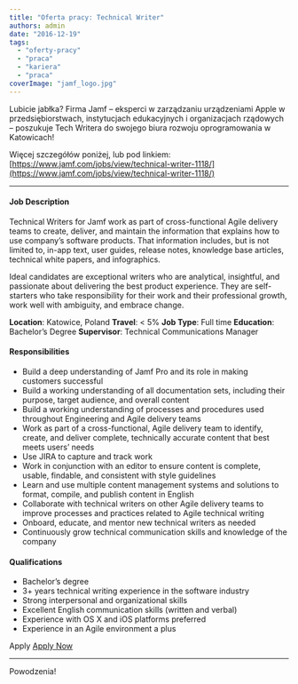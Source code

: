 ```yaml
---
title: "Oferta pracy: Technical Writer"
authors: admin
date: "2016-12-19"
tags:
  - "oferty-pracy"
  - "praca"
  - "kariera"
  - "praca"
coverImage: "jamf_logo.jpg"
---
```


Lubicie jabłka? Firma Jamf – eksperci w zarządzaniu urządzeniami Apple w
przedsiębiorstwach, instytucjach edukacyjnych i organizacjach rządowych –
poszukuje Tech Writera do swojego biura rozwoju oprogramowania w Katowicach!

<!--truncate-->

Więcej szczegółów poniżej, lub pod linkiem:
[https://www.jamf.com/jobs/view/technical-writer-1118/](https://www.jamf.com/jobs/view/technical-writer-1118/)

---

#### Job Description

Technical Writers for Jamf work as part of cross-functional Agile delivery teams
to create, deliver, and maintain the information that explains how to use
company’s software products. That information includes, but is not limited to,
in-app text, user guides, release notes, knowledge base articles, technical
white papers, and infographics.

Ideal candidates are exceptional writers who are analytical, insightful, and
passionate about delivering the best product experience. They are self-starters
who take responsibility for their work and their professional growth, work well
with ambiguity, and embrace change.

**Location**: Katowice, Poland **Travel**: < 5% **Job Type**: Full time
**Education**: Bachelor’s Degree **Supervisor**: Technical Communications
Manager

#### Responsibilities

- Build a deep understanding of Jamf Pro and its role in making customers
  successful
- Build a working understanding of all documentation sets, including their
  purpose, target audience, and overall content
- Build a working understanding of processes and procedures used throughout
  Engineering and Agile delivery teams
- Work as part of a cross-functional, Agile delivery team to identify, create,
  and deliver complete, technically accurate content that best meets users’
  needs
- Use JIRA to capture and track work
- Work in conjunction with an editor to ensure content is complete, usable,
  findable, and consistent with style guidelines
- Learn and use multiple content management systems and solutions to format,
  compile, and publish content in English
- Collaborate with technical writers on other Agile delivery teams to improve
  processes and practices related to Agile technical writing
- Onboard, educate, and mentor new technical writers as needed
- Continuously grow technical communication skills and knowledge of the company

#### Qualifications

- Bachelor’s degree
- 3+ years technical writing experience in the software industry
- Strong interpersonal and organizational skills
- Excellent English communication skills (written and verbal)
- Experience with OS X and iOS platforms preferred
- Experience in an Agile environment a plus

Apply
[Apply Now](http://newton.newtonsoftware.com/career/SubmitResume.action?clientId=8ad8dbd13b38043b013b3f232c231eb6&id=8a7880cf58b8fc930158bc965597114f&specialization=)

---

Powodzenia!
